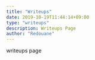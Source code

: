 ```yaml
---
title: "Writeups"
date: 2019-10-19T11:44:14+09:00
type: "writeups"
description: Writeups Page
author: "Redouane"
---
```


writeups page
